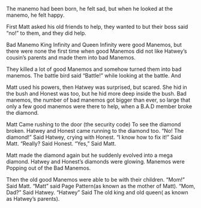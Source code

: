   The manemo had been born,  he felt sad, but when he looked at the manemo, he felt happy.

First Matt asked his old friends to help, they wanted to but their boss said “no!” to them, and they did help.

Bad Manemo King Infinity and Queen Infinity were good Manemos, but there were none the first time when good Manemos did not like Hatwey’s cousin’s parents and made them into bad Manemos.

They killed a lot of good Manemos and somehow turned them into bad manemos.
The battle bird said “Battle!” while looking at the battle.
And

Matt used his powers, then Hatwey was surprised, but scared.
She hid in the bush and Honest was too, but he hid more deep inside the bush.
Bad manemos, the number of bad manemos got bigger than ever, so large that only a few good manemos were there to help, when a B.A.D member broke the diamond.

Matt Came rushing to the door (the security code) To see the diamond broken.
Hatwey and Honest came running to the diamond too.
“No! The diamond!” Said Hatwey, crying with Honest.
“I know how to fix it!” Said Matt.
“Really? Said Honest.
“Yes,” Said Matt.

Matt made the diamond again but he suddenly evolved into a mega diamond.
Hatwey and Honest’s diamonds were glowing.
Manemos were Popping out of the Bad Manemos.

Then the old good Manemos were able to be with their children.
“Mom!” Said Matt.
“Matt” said Page Pattern(as known as the mother of Matt).
“Mom, Dad?” Said Hatwey.
“Hatwey” Said The old king and old queen( as known as Hatwey’s parents).
                     
